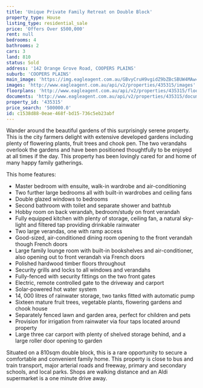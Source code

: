 ```yaml
---
title: 'Unique Private Family Retreat on Double Block'
property_type: House
listing_type: residential_sale
price: 'Offers Over $500,000'
rent: null
bedrooms: 4
bathrooms: 2
cars: 3
land: 810
status: Sold
address: '142 Orange Grove Road, COOPERS PLAINS'
suburb: 'COOPERS PLAINS'
main_image: 'https://img.eagleagent.com.au/GBvyCruH9vgidZ9bZBcSBUW4MAw=/1280x854/smart/https://s3-us-west-2.amazonaws.com/eagleagent-orig/images/6823124/118035227-image-M.jpg'
images: 'http://www.eagleagent.com.au/api/v2/properties/435315/images'
floorplans: 'http://www.eagleagent.com.au/api/v2/properties/435315/floorplans'
documents: 'http://www.eagleagent.com.au/api/v2/properties/435315/documents'
property_id: '435315'
price_search: '500000.0'
id: c1538d88-0eae-468f-bd15-736c5eb23abf
---
```

Wander around the beautiful gardens of this surprisingly serene property. This is the city farmers delight with extensive developed gardens including plenty of flowering plants, fruit trees and chook pen. The two verandahs overlook the gardens and have been positioned thoughtfully to be enjoyed at all times if the day. This property has been lovingly cared for and home of many happy family gatherings.

This home features:

*  Master bedroom with ensuite, walk-in wardrobe and air-conditioning
*  Two further large bedrooms all with built-in wardrobes and ceiling fans
*  Double glazed windows to bedrooms
*  Second bathroom with toilet and separate shower and bathtub
*  Hobby room on back verandah, bedroom/study on front verandah
*  Fully equipped kitchen with plenty of storage, ceiling fan, a natural sky-light and filtered tap providing drinkable rainwater
*  Two large verandas, one with ramp access
*  Good-sized, air-conditioned dining room opening to the front verandah though French doors
*  Large family lounge room with built-in bookshelves and air-conditioner, also opening out to front verandah via French doors
*  Polished hardwood timber floors throughout
*  Security grills and locks to all windows and verandahs
*  Fully-fenced with security fittings on the two front gates
*  Electric, remote controlled gate to the driveway and carport
*  Solar-powered hot water system
*  14, 000 litres of rainwater storage, two tanks fitted with automatic pump
*  Sixteen mature fruit trees, vegetable plants, flowering gardens and chook house
*  Separately fenced lawn and garden area, perfect for children and pets
*  Provision for irrigation from rainwater via four taps located around property
*  Large three car carport with plenty of shelved storage behind, and a large roller door opening to garden

Situated on a 810sqm double block, this is a rare opportunity to secure a comfortable and convenient family home. This property is close to bus and train transport, major arterial roads and freeway, primary and secondary schools, and local parks. Shops are walking distance and an Aldi supermarket is a one minute drive away.